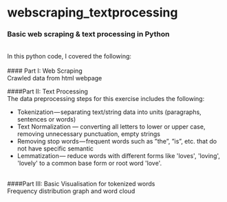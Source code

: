 # webscraping_textprocessing
### Basic web scraping &amp; text processing in Python
<br>
In this python code, I covered the following: 
<br><br>
#### Part I: Web Scraping <br>
Crawled data from html webpage 

####Part II: Text Processing <br>
The data preprocessing steps for this exercise includes the following:
+ Tokenization — separating text/string data into units (paragraphs, sentences or words)
+ Text Normalization — converting all letters to lower or upper case, removing unnecessary punctuation, empty strings
+ Removing stop words — frequent words such as ”the”, ”is”, etc. that do not have specific semantic
+ Lemmatization — reduce words with different forms like 'loves', 'loving', 'lovely' to a common base form or root word 'love'.
<br>
####Part III: Basic Visualisation for tokenized words <br>
Frequency distribution graph and word cloud
